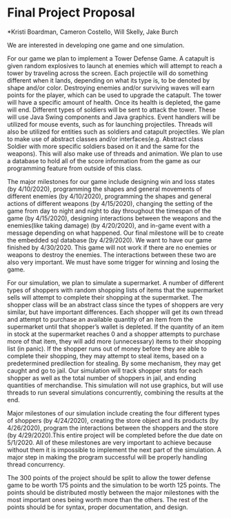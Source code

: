 # Final Project Proposal
*Kristi Boardman, Cameron Costello, Will Skelly, Jake Burch

We are interested in developing one game and one simulation.

For our game we plan to implement a Tower Defense Game. A catapult is given random explosives to launch at enemies which will attempt to reach a tower by traveling across the screen. Each projectile will do something different when it lands, depending on what its type is, to be denoted by shape and/or color. Destroying enemies and/or surviving waves will earn points for the player, which can be used to upgrade the catapult. The tower will have a specific amount of health. Once its health is depleted, the game will end. Different types of soldiers will be sent to attack the tower. These will use Java Swing components and Java graphics. Event handlers will be utilized for mouse events, such as for launching projectiles. Threads will also be utilized for entities such as soldiers and catapult projectiles. We plan to make use of abstract classes and/or interfaces(e.g. Abstract class Soldier with more specific soldiers based on it and the same for the weapons).  This will also make use of threads and animation. We plan to use a database to hold all of the score information from the game as our programming feature from outside of this class.

The major milestones for our game include designing win and loss states (by 4/10/2020), programming the shapes and general movements of different enemies (by 4/10/2020), programming the shapes and general actions of different weapons (by 4/15/2020), changing the setting of the game from day to night and night to day throughout the timespan of the game (by 4/15/2020), designing interactions between the weapons and the enemies(like taking damage) (by 4/20/2020), and in-game event with a message depending on what happened. Our final milestone will be to create the embedded sql database (by 4/29/2020). We want to have our game finished by 4/30/2020. This game will not work if there are no enemies or weapons to destroy the enemies. The interactions between these two are also very important. We must have some trigger for winning and losing the game. 

For our simulation, we plan to simulate a supermarket.  A number of different types of shoppers with random shopping lists of items that the supermarket sells will attempt to complete their shopping at the supermarket. The shopper class will be an abstract class since the types of shoppers are very similar, but have important differences. Each shopper will get its own thread and attempt to purchase an available quantity of an item from the supermarket until that shopper’s wallet is depleted.  If the quantity of an item in stock at the supermarket reaches 0 and a shopper attempts to purchase more of that item, they will add more (unnecessary) items to their shopping list (in panic).  If the shopper runs out of money before they are able to complete their shopping, they may attempt to steal items, based on a predetermined predilection for stealing.  By some mechanism, they may get caught and go to jail. Our simulation will track shopper stats for each shopper as well as the total number of shoppers in jail, and ending quantities of merchandise.  This simulation will not use graphics, but will use threads to run several simulations concurrently, combining the results at the end.

Major milestones of our simulation include creating the four different types of shoppers (by 4/24/2020), creating the store object and its products (by 4/26/2020), program the interactions between the shoppers and the store (by 4/29/2020).This entire project will be completed before the due date on 5/1/2020. All of these milestones are very important to achieve because without them it is impossible to implement the next part of the simulation. A major step in making the program successful will be properly handling thread concurrency.

The 300 points of the project should be split to allow the tower defense game to be worth 175 points and the simulation to be worth 125 points. The points should be distributed mostly between the major milestones with the most important ones being worth more than the others. The rest of the points should be for syntax, proper documentation, and design.
